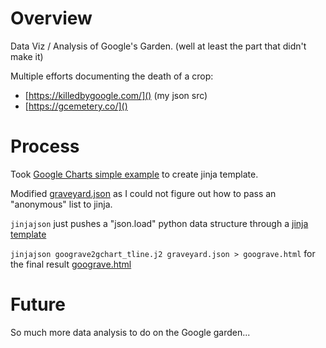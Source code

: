 # Overview

Data Viz / Analysis of Google's Garden.  (well at least the part that didn't make it)

Multiple efforts documenting the death of a crop:

* [https://killedbygoogle.com/]() (my json src)
* [https://gcemetery.co/]()

# Process

Took [Google Charts simple example](https://developers.google.com/chart/interactive/docs/gallery/timeline#a-simple-example)
to create jinja template.

Modified [graveyard.json](graveyard.json) as I could not figure out how to pass an "anonymous" list to jinja.

`jinjajson` just pushes a "json.load" python data structure through a [jinja template](goograve2gchart_tline.j2)

`jinjajson goograve2gchart_tline.j2 graveyard.json > goograve.html` for the final result [goograve.html]( http://htmlpreview.github.com/?goograve.html)

# Future

So much more data analysis to do on the Google garden...